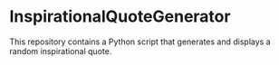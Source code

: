# InspirationalQuoteGenerator
This repository contains a Python script that generates and displays a random inspirational quote.
